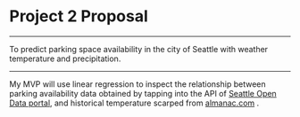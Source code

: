 # Project 2 Proposal
---
To predict parking space availability in the city of Seattle with weather temperature and precipitation.

---
My MVP will use linear regression to inspect the relationship between parking availability data obtained by tapping into the API of [Seattle Open Data portal](https://data.seattle.gov), and historical temperature scarped from [almanac.com](https://www.pro-football-reference.com/teams/sdg/2018.htm) .
